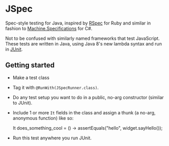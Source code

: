 # JSpec

Spec-style testing for Java, inspired by [RSpec](http://rspec.info) for Ruby and similar in fashion to
[Machine.Specifications](https://github.com/machine/machine.specifications) for C#.

Not to be confused with similarly named frameworks that test JavaScript.  These tests are written in Java, using Java
8's new lambda syntax and run in [JUnit](http://junit.org).

## Getting started

- Make a test class
- Tag it with `@RunWith(JSpecRunner.class)`.
- Do any test setup you want to do in a public, no-arg constructor (similar to JUnit).
- Include 1 or more `It` fields in the class and assign a thunk (a no-arg, anonymous function) like so:

    It does_something_cool = () -> assertEquals("hello", widget.sayHello());
- Run this test anywhere you run JUnit.

